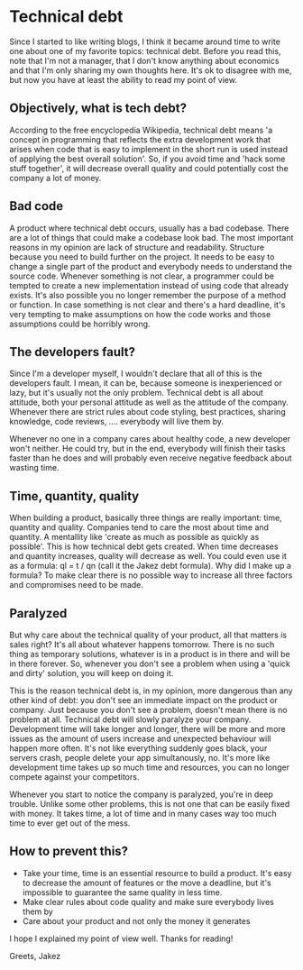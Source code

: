 # Technical debt

Since I started to like writing blogs, I think it became around time to write one about one of my favorite topics: technical debt. Before you read this, note that I'm not a manager, that I don't know anything about economics and that I'm only sharing my own thoughts here. It's ok to disagree with me, but now you have at least the ability to read my point of view.

## Objectively, what is tech debt?
According to the free encyclopedia Wikipedia, technical debt means 'a concept in programming that reflects the extra development work that arises when code that is easy to implement in the short run is used instead of applying the best overall solution'. So, if you avoid time and 'hack some stuff together', it will decrease overall quality and could potentially cost the company a lot of money.

## Bad code
A product where technical debt occurs, usually has a bad codebase. There are a lot of things that could make a codebase look bad. The most important reasons in my opinion are lack of structure and readability. Structure because you need to build further on the project. It needs to be easy to change a single part of the product and everybody needs to understand the source code. Whenever something is not clear, a programmer could be tempted to create a new implementation instead of using code that already exists. It's also possible you no longer remember the purpose of a method or function. In case something is not clear and there's a hard deadline, it's very tempting to make assumptions on how the code works and those assumptions could be horribly wrong.

## The developers fault?
Since I'm a developer myself, I wouldn't declare that all of this is the developers fault. I mean, it can be, because someone is inexperienced or lazy, but it's usually not the only problem. Technical debt is all about attitude, both your personal attitude as well as the attitude of the company. Whenever there are strict rules about code styling, best practices, sharing knowledge, code reviews, .... everybody will live them by.

Whenever no one in a company cares about healthy code, a new developer won't neither. He could try, but in the end, everybody will finish their tasks faster than he does and will probably even receive negative feedback about wasting time.

## Time, quantity, quality
When building a product, basically three things are really important: time, quantity and quality. Companies tend to care the most about time and quantity. A mentallity like 'create as much as possible as quickly as possible'. This is how technical debt gets created. When time decreases and quantity increases, quality will decrease as well. You could even use it as a formula: ql = t / qn (call it the Jakez debt formula). Why did I make up a formula? To make clear there is no possible way to increase all three factors and compromises need to be made.

## Paralyzed
But why care about the technical quality of your product, all that matters is sales right? It's all about whatever happens tomorrow. There is no such thing as temporary solutions, whatever is in a product is in there and will be in there forever. So, whenever you don't see a problem when using a 'quick and dirty' solution, you will keep on doing it.

This is the reason technical debt is, in my opinion, more dangerous than any other kind of debt: you don't see an immediate impact on the product or company. Just because you don't see a problem, doesn't mean there is no problem at all. Technical debt will slowly paralyze your company. Development time will take longer and longer, there will be more and more issues as the amount of users increase and unexpected behaviour will happen more often. It's not like everything suddenly goes black, your servers crash, people delete your app simultanously, no. It's more like development time takes up so much time and resources, you can no longer compete against your competitors.

Whenever you start to notice the company is paralyzed, you're in deep trouble. Unlike some other problems, this is not one that can be easily fixed with money. It takes time, a lot of time and in many cases way too much time to ever get out of the mess.

## How to prevent this?
* Take your time, time is an essential resource to build a product. It's easy to decrease the amount of features or the move a deadline, but it's impossible to guarantee the same quality in less time.
* Make clear rules about code quality and make sure everybody lives them by
* Care about your product and not only the money it generates

I hope I explained my point of view well.
Thanks for reading!



Greets,
Jakez
